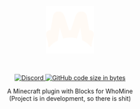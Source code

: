 <br>
<p align="center">
  <a href="https://minersstudios.github.io">
     <img src="https://raw.githubusercontent.com/MinersStudios/.github/main/assets/logos/logo_white.png" alt="MinersStudios">
  </a>
</p>
<br>
<p align="center">
  <a href="https://whomine.net/discord">
    <img alt="Discord" src="https://img.shields.io/discord/928575868643733535?color=000000&label=WhoMine&logo=Discord&logoColor=FFFFFF&style=for-the-badge">
  </a>
  <a href="#">
    <img alt="GitHub code size in bytes" src="https://staging.shields.io/github/languages/code-size/MinersStudios/msBlock?style=for-the-badge&color=000000">
  </a>
</p>
<p align="center">
  A Minecraft plugin with Blocks for WhoMine<br>
  (Project is in development, so there is shit)
</p>
<br>
